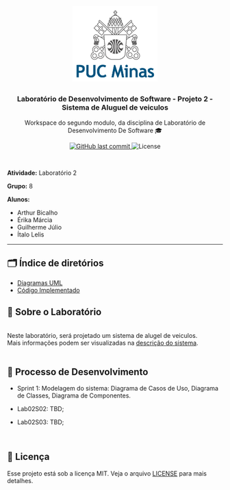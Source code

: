 <h1 align="center">
    <img alt="PUC" src="assets/images/logoPUC.png" width="200px" />
</h1>

<h3 align="center">
  Laboratório de Desenvolvimento de Software - Projeto 2 - Sistema de Aluguel de veiculos
</h3>
<p align="center">Workspace do segundo modulo, da disciplina de Laboratório de Desenvolvimento De Software 🎓</p>
<p align="center">
  <a href="https://github.com/guilhermejulio/LDS-LAB02/commits/main">
    <img alt="GitHub last commit" src="https://img.shields.io/github/last-commit/guilhermejulio/LDS-LAB02">
  </a>

  <img alt="License" src="https://img.shields.io/badge/license-MIT-%2304D361">	
	
</p>
<br/>

**Atividade:** Laboratório 2

**Grupo:** 8

**Alunos:**
- Arthur Bicalho
- Érika Márcia
- Guilherme Júlio
- Ítalo Lelis

---

## :card_index_dividers: Índice de diretórios

- [Diagramas UML](project/)
- [Código Implementado](implementation/)


## 🚗 Sobre o Laboratório

<br/>
Neste laboratório, será projetado um sistema de alugel de veiculos.
<br/>Mais informações podem ser visualizadas na <a href="https://pucminas.instructure.com/courses/70012/pages/sistema-de-matriculas">descrição do sistema</a>.

<br/>
<br/>

## 📍️ Processo de Desenvolvimento

- Sprint 1: Modelagem do sistema: Diagrama de Casos de Uso, Diagrama de Classes, Diagrama de Componentes.

- Lab02S02: TBD;

- Lab02S03: TBD;

<br/>


## :memo: Licença

Esse projeto está sob a licença MIT. Veja o arquivo [LICENSE](LICENSE) para mais detalhes.